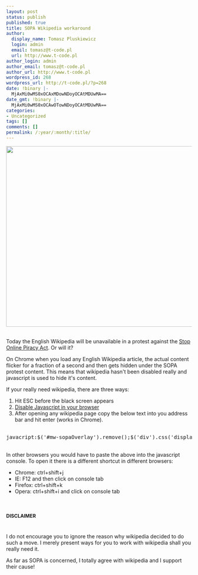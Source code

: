 ```yaml
---
layout: post
status: publish
published: true
title: SOPA Wikipedia workaround
author:
  display_name: Tomasz Pluskiewicz
  login: admin
  email: tomasz@t-code.pl
  url: http://www.t-code.pl
author_login: admin
author_email: tomasz@t-code.pl
author_url: http://www.t-code.pl
wordpress_id: 268
wordpress_url: http://t-code.pl/?p=268
date: !binary |-
  MjAxMi0wMS0xOCAxMDowNDoyOCAtMDUwMA==
date_gmt: !binary |-
  MjAxMi0wMS0xOCAwOTowNDoyOCAtMDUwMA==
categories:
- Uncategorized
tags: []
comments: []
permalink: /:year/:month/:title/
---
```

<p><!--:en--></p>
<p style="text-align: center;"><img class="aligncenter" title="SOPA protest" alt="" src="http://upload.wikimedia.org/wikipedia/commons/9/98/WP_SOPA_Splash_Full.jpg" width="565" height="489" /></p><br />
Today the English Wikipedia will be unavailable in a protest against the <a title="SOPA" href="http://en.wikipedia.org/wiki/SOPA">Stop Online Piracy Act</a>. Or will it?</p>
<p>On Chrome when you load any English Wikipedia article, the actual content flicker for a fraction of a second and then gets hidden under the SOPA protest content. This means that wikipedia hasn't been disabled really and javascript is used to hide it's content.</p>
<p>If your really need wikipedia, there are three ways:</p>
<ol>
<li>Hit ESC before the black screen appears</li>
<li><a href="http://lmgtfy.com/?q=Disable+Javascript+in+browser">Disable Javascript in your browser</a></li>
<li>After opening any wikipedia page copy the below text into you address bar and hit enter (works in Chrome).</li><br />
</ol></p>
<pre class="brush: javascript; gutter: false">javacript:$(&#039;#mw-sopaOverlay&#039;).remove();$(&#039;div&#039;).css(&#039;display&#039;, &#039;block&#039;);</pre><br />
In other browsers you would have to paste the above into the javascript console. To open it there is a different shortcut in different browsers:</p>
<ul>
<li>Chrome: ctrl+shift+j</li>
<li>IE: F12 and then click on console tab</li>
<li>Firefox: ctrl+shift+k</li>
<li>Opera: ctrl+shift+i and click on console tab</li><br />
</ul></p>
<h2><span style="font-size: small;"><span style="line-height: 24px;">DISCLAIMER</span></span></h2><br />
I do not encourage you to ignore the reason why wikipedia decided to do such a move. I merely present ways for you to work with wikipedia shall you really need it.</p>
<p>As far as SOPA is concerned, I totally agree with wikipedia and I support their cause!<!--:--></p>
